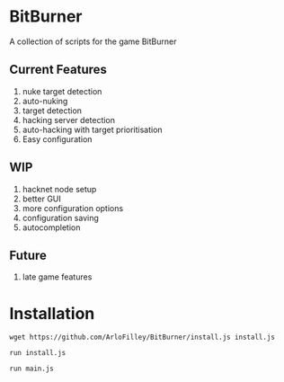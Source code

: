 # BitBurner
A collection of scripts for the game BitBurner

## Current Features
1. nuke target detection
2. auto-nuking
3. target detection
4. hacking server detection
5. auto-hacking with target prioritisation
6. Easy configuration

## WIP
1. hacknet node setup
2. better GUI
3. more configuration options
4. configuration saving
5. autocompletion

## Future
1. late game features

# Installation
```
wget https://github.com/ArloFilley/BitBurner/install.js install.js
```
```
run install.js
```
```
run main.js
```

